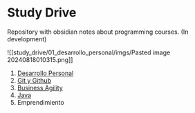 # Study Drive
Repository with obsidian notes about programming courses. (In development)

![[study_drive/01_desarrollo_personal/imgs/Pasted image 20240818010315.png]]
1. [Desarrollo Personal](desarrollo_personal.md)
2. [Git y Github](git_github.md)
3. [Business Agility](business_agility.md)
4. [Java](primeros_pasos.md)
5. Emprendimiento


